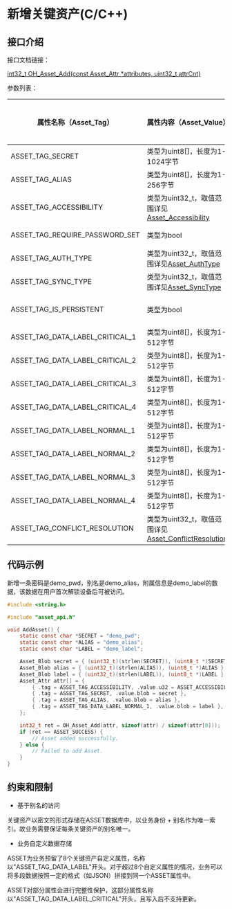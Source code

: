 # 新增关键资产(C/C++)

## 接口介绍

接口文档链接：

[int32_t OH_Asset_Add(const Asset_Attr *attributes, uint32_t attrCnt)](../reference/native-apis/_asset_api.md#OH_Asset_Add())

参数列表：

| 属性名称（Asset_Tag）            | 属性内容（Asset_Value）                                       | 是否必选 | 说明                                                         |
| ------------------------------- | ------------------------------------------------------------ | -------- | ------------------------------------------------------------ |
| ASSET_TAG_SECRET                | 类型为uint8[]，长度为1-1024字节                              | 必选     | 关键资产明文                                                 |
| ASSET_TAG_ALIAS                 | 类型为uint8[]，长度为1-256字节                               | 必选     | 关键资产别名，每条关键资产的唯一索引                         |
| ASSET_TAG_ACCESSIBILITY         | 类型为uint32_t，取值范围详见[Asset_Accessibility](../reference/native-apis/_asset_type.md#Asset_Accessibility) | 可选     | 基于锁屏状态的访问控制                                                 |
| ASSET_TAG_REQUIRE_PASSWORD_SET  | 类型为bool                                                   | 可选     | 是否仅在设置了锁屏密码的情况下，可访问关键资产                 |
| ASSET_TAG_AUTH_TYPE             | 类型为uint32_t，取值范围详见[Asset_AuthType](../reference/native-apis/_asset_type.md#Asset_AuthType) | 可选     | 访问关键资产所需的用户认证类型                               |
| ASSET_TAG_SYNC_TYPE             | 类型为uint32_t，取值范围详见[Asset_SyncType](../reference/native-apis/_asset_type.md#Asset_SyncType) | 可选     | 关键资产支持的同步类型                                       |
| ASSET_TAG_IS_PERSISTENT         | 类型为bool                                                   | 可选     | 在应用卸载时是否需要保留关键资产<br>**需要权限：** ohos.permission.STORE_PERSISTENT_DATA |
| ASSET_TAG_DATA_LABEL_CRITICAL_1 | 类型为uint8[]，长度为1-512字节                               | 可选     | 关键资产附属信息，内容由业务自定义且有完整性保护             |
| ASSET_TAG_DATA_LABEL_CRITICAL_2 | 类型为uint8[]，长度为1-512字节                               | 可选     | 关键资产附属信息，内容由业务自定义且有完整性保护             |
| ASSET_TAG_DATA_LABEL_CRITICAL_3 | 类型为uint8[]，长度为1-512字节                               | 可选     | 关键资产附属信息，内容由业务自定义且有完整性保护             |
| ASSET_TAG_DATA_LABEL_CRITICAL_4 | 类型为uint8[]，长度为1-512字节                               | 可选     | 关键资产附属信息，内容由业务自定义且有完整性保护             |
| ASSET_TAG_DATA_LABEL_NORMAL_1   | 类型为uint8[]，长度为1-512字节                               | 可选     | 关键资产附属信息，内容由业务自定义且无完整性保护             |
| ASSET_TAG_DATA_LABEL_NORMAL_2   | 类型为uint8[]，长度为1-512字节                               | 可选     | 关键资产附属信息，内容由业务自定义且无完整性保护             |
| ASSET_TAG_DATA_LABEL_NORMAL_3   | 类型为uint8[]，长度为1-512字节                               | 可选     | 关键资产附属信息，内容由业务自定义且无完整性保护             |
| ASSET_TAG_DATA_LABEL_NORMAL_4   | 类型为uint8[]，长度为1-512字节                               | 可选     | 关键资产附属信息，内容由业务自定义且无完整性保护             |
| ASSET_TAG_CONFLICT_RESOLUTION   | 类型为uint32_t，取值范围详见[Asset_ConflictResolution](../reference/native-apis/_asset_type.md#Asset_ConflictResolution) | 可选     | 新增关键资产时的冲突（如：别名相同）处理策略                             |

## 代码示例

新增一条密码是demo_pwd，别名是demo_alias，附属信息是demo_label的数据，该数据在用户首次解锁设备后可被访问。

```c
#include <string.h>

#include "asset_api.h"

void AddAsset() {
    static const char *SECRET = "demo_pwd";
    static const char *ALIAS = "demo_alias";
    static const char *LABEL = "demo_label";

    Asset_Blob secret = { (uint32_t)(strlen(SECRET)), (uint8_t *)SECRET };
    Asset_Blob alias = { (uint32_t)(strlen(ALIAS)), (uint8_t *)ALIAS };
    Asset_Blob label = { (uint32_t)(strlen(LABEL)), (uint8_t *)LABEL };
    Asset_Attr attr[] = {
        { .tag = ASSET_TAG_ACCESSIBILITY, .value.u32 = ASSET_ACCESSIBILITY_DEVICE_FIRST_UNLOCKED },
        { .tag = ASSET_TAG_SECRET, .value.blob = secret },
        { .tag = ASSET_TAG_ALIAS, .value.blob = alias },
        { .tag = ASSET_TAG_DATA_LABEL_NORMAL_1, .value.blob = label },
    };

    int32_t ret = OH_Asset_Add(attr, sizeof(attr) / sizeof(attr[0]));
    if (ret == ASSET_SUCCESS) {
        // Asset added successfully.
    } else {
        // Failed to add Asset.
    }
}
```

## 约束和限制

* 基于别名的访问

关键资产以密文的形式存储在ASSET数据库中，以业务身份 + 别名作为唯一索引。故业务需要保证每条关键资产的别名唯一。

* 业务自定义数据存储

ASSET为业务预留了8个关键资产自定义属性，名称以"ASSET_TAG_DATA_LABEL"开头。对于超过8个自定义属性的情况，业务可以将多段数据按照一定的格式（如JSON）拼接到同一个ASSET属性中。

ASSET对部分属性会进行完整性保护，这部分属性名称以"ASSET_TAG_DATA_LABEL_CRITICAL"开头，且写入后不支持更新。
